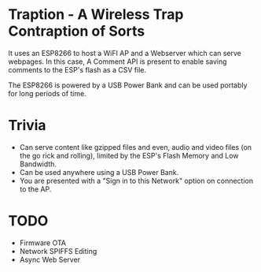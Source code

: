 # Traption - A Wireless Trap Contraption of Sorts

It uses an ESP8266 to host a WiFI AP and a Webserver which can serve webpages. In this case, A Comment API is present to enable saving comments to the ESP's flash as a CSV file. 

The ESP8266 is powered by a USB Power Bank and can be used portably for long periods of time.

# Trivia
- Can serve content like gzipped files and even, audio and video files (on the go rick and rolling), limited by the ESP's Flash Memory and Low Bandwidth.
- Can be used anywhere using a USB Power Bank.
- You are presented with a "Sign in to this Network" option on connection to the AP. 

# TODO
- Firmware OTA
- Network SPIFFS Editing
- Async Web Server 

